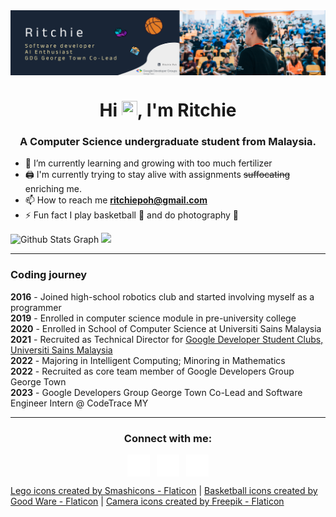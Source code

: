 <img align="center" src="004-banner.png" alt="README banner"/>
<h1 align="center">Hi <img src="https://media.giphy.com/media/hvRJCLFzcasrR4ia7z/giphy.gif" width="25" height="25">, I'm Ritchie</h1>
<h3 align="center">A Computer Science undergraduate student from Malaysia.</h3>

- 🌱 I’m currently learning and growing with too much fertilizer
- 🖨 I'm currently trying to stay alive with assignments ~~suffocating~~ enriching me.
- 📫 How to reach me **ritchiepoh@gmail.com**
- ⚡ Fun fact I play basketball 🏀 and do photography 📸

![ Github Stats Graph](https://github-profile-summary-cards.vercel.app/api/cards/profile-details?username=RitchieP&theme=radical&hide_border=true)
<img src="https://github-readme-stats.vercel.app/api/top-langs/?username=ritchiep&layout=compact&theme=radical">

---
<h3>Coding journey</h3>
<p>
<b>2016</b> - Joined high-school robotics club and started involving myself as a programmer <br>
<b>2019</b> - Enrolled in computer science module in pre-university college <br>
<b>2020</b> - Enrolled in School of Computer Science at Universiti Sains Malaysia <br>
<b>2021</b> - Recruited as Technical Director for <a href="https://gdsc.community.dev/universiti-sains-malaysia/">Google Developer Student Clubs, Universiti Sains Malaysia</a> <br>
<b>2022</b> - Majoring in Intelligent Computing; Minoring in Mathematics <br>
<b>2022</b> - Recruited as core team member of Google Developers Group George Town <br>
<b>2023</b> - Google Developers Group George Town Co-Lead and Software Engineer Intern @ CodeTrace MY
</p>

---
<h3 align="center">Connect with me:</h3>
<p align="center">
<a href="https://medium.com/@ritchiepoh" target="blank"><img align="center" src="002-medium.png" alt="Medium Icon" height="75%" width="7%" /></a> &nbsp
<a href="https://stackoverflow.com/users/13328625/casual-r" target="blank"><img align="center" src="001-stack-overflow.png" alt="StackOverflow Icon" height="7%" width="7%" /></a> &nbsp
<a href="https://www.linkedin.com/in/ritchie-p-892b31115/" target="blank"><img align="center" src="003-linkedin.png" alt="LinkedIn Icon" height="7%" width="7%" /></a>
</p>

<a href="https://www.flaticon.com/free-icons/lego" title="lego icons">Lego icons created by Smashicons - Flaticon</a> |
<a href="https://www.flaticon.com/free-icons/basketball" title="basketball icons">Basketball icons created by Good Ware - Flaticon</a> |
<a href="https://www.flaticon.com/free-icons/camera" title="camera icons">Camera icons created by Freepik - Flaticon</a>